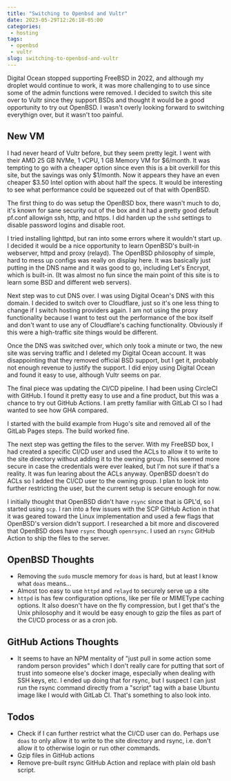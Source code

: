 ```yaml
---
title: "Switching to Openbsd and Vultr"
date: 2023-05-29T12:26:18-05:00
categories:
 - hosting
tags:
 - openbsd
 - vultr
slug: switching-to-openbsd-and-vultr
---
```


Digital Ocean stopped supporting FreeBSD in 2022, and although my droplet would continue to work, it was more challenging to
to use since some of the admin functions were removed. I decided to switch this site over to Vultr since they support BSDs and
thought it would be a good opportunity to try out OpenBSD. I wasn't overly looking forward to switching everythign over, but it wasn't too painful.

## New VM

I had never heard of Vultr before, but they seem pretty legit.  I went with their AMD 25 GB NVMe, 1 vCPU, 1 GB Memory VM for $6/month.  It was tempting to go with a cheaper option since even this is a bit overkill for this site, but the savings was only $1/month.  Now it appears they have an even cheaper $3.50 Intel option with about half the specs.  It would be interesting to see what performance could be squeezed out of that with OpenBSD.

The first thing to do was setup the OpenBSD box, there wasn't much to do, it's known for sane security out of the box and it had a pretty good default pf.conf allowign ssh, http, and https. I did harden up the `sshd` settings to disable password logins and disable root.  

I tried installing lighttpd, but ran into some errors where it wouldn't start up.  I decided it would be a nice opportunity to learn OpenBSD's built-in webserver, httpd and proxy (relayd).  The OpenBSD philosophy of simple, hard to mess up configs was really on display here.  It was basically just putting in the DNS name and it was good to go, including Let's Encrypt, which is built-in. (It was almost no fun since the main point of this site is to learn some BSD and different web servers).

Next step was to cut DNS over.  I was using Digital Ocean's DNS with this domain.  I decided to switch over to Cloudflare, just so it's one less thing to change if I switch hosting providers again.  I am not using the proxy functionality because I want to test out the performance of the box itself and don't want to use any of Cloudflare's caching functionality.  Obviously if this were a high-traffic site things would be different.

Once the DNS was switched over, which only took a minute or two, the new site was serving traffic and I deleted my Digital Ocean account.  It was disappointing that they removed official BSD support, but I get it, probably not enough revenue to justify the support.  I did enjoy using Digital Ocean and found it easy to use, although Vultr seems on par.

The final piece was updating the CI/CD pipeline.  I had been using CircleCI with GitHub.  I found it pretty easy to use and a fine product, but this was a chance to try out GitHub Actions.  I am pretty familiar with GitLab CI so I had wanted to see how GHA compared.

I started with the build example from Hugo's site and removed all of the GitLab Pages steps.  The build worked fine.

The next step was getting the files to the server.  With my FreeBSD box, I had created a specific CI/CD user and used the ACLs to allow it to write to the site directory without adding it to the owning group.  This seemed more secure in case the credentials were ever leaked, but I'm not sure if that's a reality.  It was fun learing about the ACLs anyway.  OpenBSD doesn't do ACLs so I added the CI/CD user to the owning group.  I plan to look into further restricting the user, but the current setup is secure enough for now.

I initially thought that OpenBSD didn't have `rsync` since that is GPL'd, so I started using `scp`.  I ran into a few issues with the SCP GitHub Action in that it was geared toward the Linux implementation and used a few flags that OpenBSD's version didn't support.  I researched a bit more and discovered that OpenBSD does have `rsync` though `openrsync`.  I used an `rsync` GitHub Action to ship the files to the server.


## OpenBSD Thoughts

- Removing the `sudo` muscle memory for `doas` is hard, but at least I know what `doas` means...
- Almost too easy to use `httpd` and `relayd` to securely serve up a site
- `httpd` is has few configuration options, like per file or MIMEType caching options.  It also doesn't have on the fly compression, but I get that's the Unix philosophy and it would be easy enough to gzip the files as part of the CI/CD process or as a cron job.

## GitHub Actions Thoughts

- It seems to have an NPM mentality of "just pull in some action some random person provides" which I don't really care for putting that sort of trust into someone else's docker image, especially when dealing with SSH keys, etc.  I ended up doing that for rsync, but I suspect I can just run the rsync command directly from a "script" tag with a base Ubuntu image like I would with GitLab CI.  That's something to also look into.

## Todos

- Check if I can further restrict what the CI/CD user can do.  Perhaps use `doas` to only allow it to write to the site directory and rsync, i.e. don't allow it to otherwise login or run other commands.
- Gzip files in GitHub actions
- Remove pre-built rsync GitHub Action and replace with plain old bash script.

